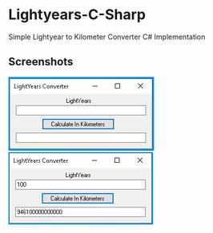 # Lightyears-C-Sharp
Simple Lightyear to Kilometer Converter C# Implementation

## Screenshots

<img src="images/Light1.png">
<img src="images/Light2.png">
